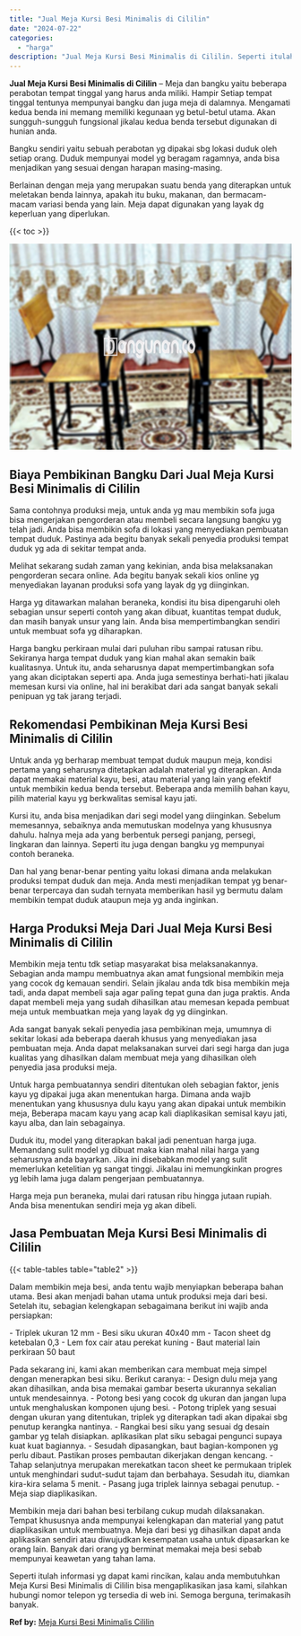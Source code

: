 ```yaml
---
title: "Jual Meja Kursi Besi Minimalis di Cililin"
date: "2024-07-22"
categories: 
  - "harga"
description: "Jual Meja Kursi Besi Minimalis di Cililin. Seperti itulah informasi yg dapat kami rincikan, kalau anda membutuhkan Meja Kursi Besi Minimalis di Cililin bisa..."
---
```


**Jual Meja Kursi Besi Minimalis di Cililin** – Meja dan bangku yaitu beberapa perabotan tempat tinggal yang harus anda miliki. Hampir Setiap tempat tinggal tentunya mempunyai bangku dan juga meja di dalamnya. Mengamati kedua benda ini memang memiliki kegunaan yg betul-betul utama. Akan sungguh-sungguh fungsional jikalau kedua benda tersebut digunakan di hunian anda.

Bangku sendiri yaitu sebuah perabotan yg dipakai sbg lokasi duduk oleh setiap orang. Duduk mempunyai model yg beragam ragamnya, anda bisa menjadikan yang sesuai dengan harapan masing-masing.

Berlainan dengan meja yang merupakan suatu benda yang diterapkan untuk meletakan benda lainnya, apakah itu buku, makanan, dan bermacam-macam variasi benda yang lain. Meja dapat digunakan yang layak dg keperluan yang diperlukan.

{{< toc >}}

![Jual Meja Kursi Besi Minimalis di Cililin](/images/jual-meja-besi-murah08.png)

## Biaya Pembikinan Bangku Dari Jual Meja Kursi Besi Minimalis di Cililin

Sama contohnya produksi meja, untuk anda yg mau membikin sofa juga bisa mengerjakan pengorderan atau membeli secara langsung bangku yg telah jadi. Anda bisa membikin sofa di lokasi yang menyediakan pembuatan tempat duduk. Pastinya ada begitu banyak sekali penyedia produksi tempat duduk yg ada di sekitar tempat anda.

Melihat sekarang sudah zaman yang kekinian, anda bisa melaksanakan pengorderan secara online. Ada begitu banyak sekali kios online yg menyediakan layanan produksi sofa yang layak dg yg diinginkan.

Harga yg ditawarkan malahan beraneka, kondisi itu bisa dipengaruhi oleh sebagian unsur seperti contoh yang akan dibuat, kuantitas tempat duduk, dan masih banyak unsur yang lain. Anda bisa mempertimbangkan sendiri untuk membuat sofa yg diharapkan.

Harga bangku perkiraan mulai dari puluhan ribu sampai ratusan ribu. Sekiranya harga tempat duduk yang kian mahal akan semakin baik kualitasnya. Untuk itu, anda seharusnya dapat mempertimbangkan sofa yang akan diciptakan seperti apa. Anda juga semestinya berhati-hati jikalau memesan kursi via online, hal ini berakibat dari ada sangat banyak sekali penipuan yg tak jarang terjadi.

## Rekomendasi Pembikinan Meja Kursi Besi Minimalis di Cililin

Untuk anda yg berharap membuat tempat duduk maupun meja, kondisi pertama yang seharusnya ditetapkan adalah material yg diterapkan. Anda dapat memakai material kayu, besi, atau material yang lain yang efektif untuk membikin kedua benda tersebut. Beberapa anda memilih bahan kayu, pilih material kayu yg berkwalitas semisal kayu jati.

Kursi itu, anda bisa menjadikan dari segi model yang diinginkan. Sebelum memesannya, sebaiknya anda memutuskan modelnya yang khususnya dahulu. halnya meja ada yang berbentuk persegi panjang, persegi, lingkaran dan lainnya. Seperti itu juga dengan bangku yg mempunyai contoh beraneka.

Dan hal yang benar-benar penting yaitu lokasi dimana anda melakukan produksi tempat duduk dan meja. Anda mesti menjadikan tempat yg benar-benar terpercaya dan sudah ternyata memberikan hasil yg bermutu dalam membikin tempat duduk ataupun meja yg anda inginkan.

## Harga Produksi Meja Dari Jual Meja Kursi Besi Minimalis di Cililin

Membikin meja tentu tdk setiap masyarakat bisa melaksanakannya. Sebagian anda mampu membuatnya akan amat fungsional membikin meja yang cocok dg kemauan sendiri. Selain jikalau anda tdk bisa membikin meja tadi, anda dapat membeli saja agar paling tepat guna dan juga praktis. Anda dapat membeli meja yang sudah dihasilkan atau memesan kepada pembuat meja untuk membuatkan meja yang layak dg yg diinginkan.

Ada sangat banyak sekali penyedia jasa pembikinan meja, umumnya di sekitar lokasi ada beberapa daerah khusus yang menyediakan jasa pembuatan meja. Anda dapat melaksanakan survei dari segi harga dan juga kualitas yang dihasilkan dalam membuat meja yang dihasilkan oleh penyedia jasa produksi meja.

Untuk harga pembuatannya sendiri ditentukan oleh sebagian faktor, jenis kayu yg dipakai juga akan menentukan harga. Dimana anda wajib menentukan yang khususnya dulu kayu yang akan dipakai untuk membikin meja, Beberapa macam kayu yang acap kali diaplikasikan semisal kayu jati, kayu alba, dan lain sebagainya.

Duduk itu, model yang diterapkan bakal jadi penentuan harga juga. Memandang sulit model yg dibuat maka kian mahal nilai harga yang seharusnya anda bayarkan. Jika ini disebabkan model yang sulit memerlukan ketelitian yg sangat tinggi. Jikalau ini memungkinkan progres yg lebih lama juga dalam pengerjaan pembuatannya.

Harga meja pun beraneka, mulai dari ratusan ribu hingga jutaan rupiah. Anda bisa menentukan sendiri meja yg akan dibeli.

## Jasa Pembuatan Meja Kursi Besi Minimalis di Cililin

{{< table-tables table="table2" >}}

Dalam membikin meja besi, anda tentu wajib menyiapkan beberapa bahan utama. Besi akan menjadi bahan utama untuk produksi meja dari besi. Setelah itu, sebagian kelengkapan sebagaimana berikut ini wajib anda persiapkan:

\- Triplek ukuran 12 mm - Besi siku ukuran 40x40 mm - Tacon sheet dg ketebalan 0,3 - Lem fox cair atau perekat kuning - Baut material lain perkiraan 50 baut

Pada sekarang ini, kami akan memberikan cara membuat meja simpel dengan menerapkan besi siku. Berikut caranya: - Design dulu meja yang akan dihasilkan, anda bisa memakai gambar beserta ukurannya sekalian untuk mendesainnya. - Potong besi yang cocok dg ukuran dan jangan lupa untuk menghaluskan komponen ujung besi. - Potong triplek yang sesuai dengan ukuran yang ditentukan, triplek yg diterapkan tadi akan dipakai sbg penutup kerangka nantinya. - Rangkai besi siku yang sesuai dg desain gambar yg telah disiapkan. aplikasikan plat siku sebagai pengunci supaya kuat kuat bagiannya. - Sesudah dipasangkan, baut bagian-komponen yg perlu dibaut. Pastikan proses pembautan dikerjakan dengan kencang. - Tahap selanjutnya merupakan merekatkan tacon sheet ke permukaan triplek untuk menghindari sudut-sudut tajam dan berbahaya. Sesudah itu, diamkan kira-kira selama 5 menit. - Pasang juga triplek lainnya sebagai penutup. - Meja siap diaplikasikan.

Membikin meja dari bahan besi terbilang cukup mudah dilaksanakan. Tempat khususnya anda mempunyai kelengkapan dan material yang patut diaplikasikan untuk membuatnya. Meja dari besi yg dihasilkan dapat anda aplikasikan sendiri atau diwujudkan kesempatan usaha untuk dipasarkan ke orang lain. Banyak dari orang yg berminat memakai meja besi sebab mempunyai keawetan yang tahan lama.

Seperti itulah informasi yg dapat kami rincikan, kalau anda membutuhkan Meja Kursi Besi Minimalis di Cililin bisa mengaplikasikan jasa kami, silahkan hubungi nomor telepon yg tersedia di web ini. Semoga berguna, terimakasih banyak.

**Ref by:** [Meja Kursi Besi Minimalis Cililin](https://id.wikipedia.org/wiki/Meja)

